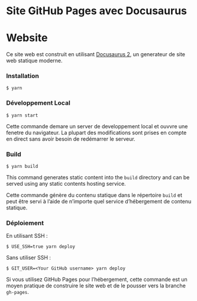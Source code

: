 # Site GitHub Pages avec Docusaurus

# Website

Ce site web est construit en utilisant [Docusaurus 2](https://docusaurus.io/), un generateur de site web statique moderne.

### Installation

```
$ yarn
```

### Développement Local

```
$ yarn start
```

Cette commande demare un server de developpement local et ouvvre une fenetre du navigateur. La plupart des modifications sont prises en compte en direct sans avoir besoin de redémarrer le serveur.

### Build

```
$ yarn build
```

This command generates static content into the `build` directory and can be served using any static contents hosting service.

Cette commande génère du contenu statique dans le répertoire `build` et peut être servi à l’aide de n’importe quel service d’hébergement de contenu statique.

### Déploiement

En utilisant SSH :

```
$ USE_SSH=true yarn deploy
```

Sans utiliser SSH :

```
$ GIT_USER=<Your GitHub username> yarn deploy
```

Si vous utilisez GitHub Pages pour l’hébergement, cette commande est un moyen pratique de construire le site web et de le pousser vers la branche `gh-pages`.
